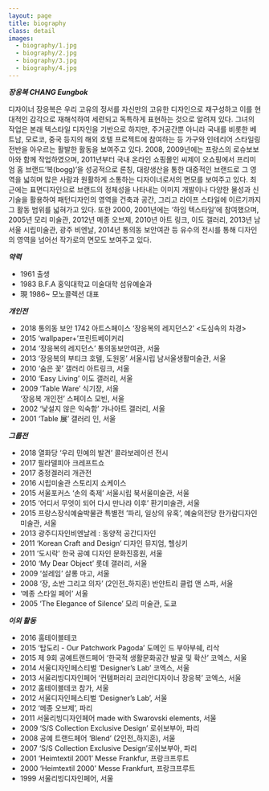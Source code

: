 ```yaml
---
layout: page
title: biography
class: detail
images:
  - biography/1.jpg
  - biography/2.jpg
  - biography/3.jpg
  - biography/4.jpg
---
```


***장응복 CHANG Eungbok***

디자이너 장응복은 우리 고유의 정서를 자신만의 고유한 디자인으로 재구성하고 이를 현대적인 감각으로 재해석하여 세련되고 독특하게 표현하는 것으로 알려져 있다. 그녀의 작업은 본래 텍스타일 디자인을 기반으로 하지만, 주거공간뿐 아니라 국내를 비롯한 베트남, 모로코, 중국 등지의 해외 호텔 프로젝트에 참여하는 등 가구와 인테리어 스타일링 전반을 아우르는 활발한 활동을 보여주고 있다. 2008, 2009년에는 프랑스의 로슈보보아와 함께 작업하였으며, 2011년부터 국내 온라인 쇼핑몰인 씨제이 오쇼핑에서 프리미엄 홈 브랜드‘복(bogg)’을 성공적으로 론칭, 대량생산을 통한 대중적인 브랜드로 그 영역을 넓히며 많은 사람과 원활하게 소통하는 디자이너로서의 면모를 보여주고 있다.
최근에는 표면디자인으로 브랜드의 정체성을 나타내는 이미지 개발이나 다양한 물성과 신기술을 활용하여 패턴디자인의 영역을 건축과 공간, 그리고 라이프 스타일에 이르기까지 그 활동 범위를 넓혀가고 있다. 또한 2000, 2001년에는 ‘하임 텍스타일’에 참여했으며, 2005년 모리 미술관, 2012년 메종 오브제, 2010년 아트 링크, 이도 갤러리, 2013년 남서울 시립미술관, 광주 비엔날, 2014년 통의동 보안여관 등 유수의 전시를 통해 디자인의 영역을 넘어선 작가로의 면모도 보여주고 있다.

***약력***

- 1961  출생
- 1983  B.F.A  홍익대학교 미술대학 섬유예술과
- 現      1986~ 모노콜렉션 대표


***개인전***
- 2018   통의동 보안 1742 아트스페이스 ‘장응복의 레지던스2’ <도심속의 차경>
- 2015    ‘wallpaper+’프린트베이커리
- 2014   ‘장응복의 레지던스’ 통의동보안여관, 서울
- 2013   ‘장응복의 부티크 호텔, 도원몽’ 서울시립 남서울생활미술관, 서울
- 2010    ‘숨은 꽃’ 갤러리 아트링크, 서울
- 2010   ‘Easy Living’ 이도 갤러리, 서울
- 2009    ‘Table Ware’ 식기장, 서울     
‘장응복 개인전’ 스페이스 모빈, 서울
- 2002    ‘낯설지 않은 익숙함’ 가나아트 갤러리, 서울
- 2001	‘Table 展’ 갤러리 인, 서울

***그룹전***

- 2018    열화당 ‘우리 민예의 발견’ 콜라보레이션 전시
- 2017    필라델피아 크레프트쇼
- 2017    중정겔러리 개관전
- 2016    시립미술관 스토리지 쇼케이스
- 2015    서울포커스 ‘손의 축제’ 서울시립 북서울미술관, 서울
- 2015    ‘어디서 무엇이 되어 다시 만나랴 이후’ 환기미술관, 서울
- 2015	프랑스장식예술박물관 특별전 ’파리, 일상의 유혹’, 예술의전당 한가람디자인미술관, 서울
- 2013      광주디자인비엔날레 : 동양적 공간디자인
- 2011  	‘Korean Craft and Design’ 디자인 뮤지엄, 헬싱키
- 2011      ‘도시락' 한국 공예 디자인 문화진흥원, 서울
- 2010	‘My Dear Object’ 롯데 갤러리, 서울
- 2009	‘설레임’ 살롱 마고, 서울
- 2008	‘장, 소반 그리고 의자’ (2인전_하지훈) 반얀트리 클럽 앤 스파, 서울
- ‘메종 스타일 페어’ 서울
- 2005	‘The Elegance of Silence’ 모리 미술관, 도쿄


***이외 활동***

- 2016   홈테이블테코
- 2015   ‘탑도리 - Our Patchwork Pagoda’ 도메인 드 부아부쉐, 리삭
- 2015    제 9회 공예트랜드페어 ‘한국적 생활문화공간 발굴 및 확산’ 코엑스, 서울
- 2014    서울디자인페스티벌 ‘Designer’s Lab’ 코엑스, 서울
- 2013	서울리빙디자인페어 ‘컨템퍼러리 코리안디자이너 장응복’ 코엑스, 서울
- 2012	홈테이블데코 참가, 서울
- 2012	서울디자인페스티벌 ‘Designer’s Lab’, 서울
- 2012	‘메종 오브제’, 파리
- 2011	서울리빙디자인페어 made with Swarovski elements, 서울
- 2009	‘S/S Collection Exclusive Design’ 로쉬보부아, 파리
- 2008	공예 트랜드페어 ‘Blend’ (2인전_하지훈), 서울
- 2007	‘S/S Collection Exclusive Design’로쉬보부아, 파리
- 2001	‘Heimtextil 2001’ Messe Frankfur, 프랑크프루트
- 2000	‘Heimtextil 2000’ Messe Frankfurt, 프랑크프루트
- 1999    서울리빙디자인페어, 서울
